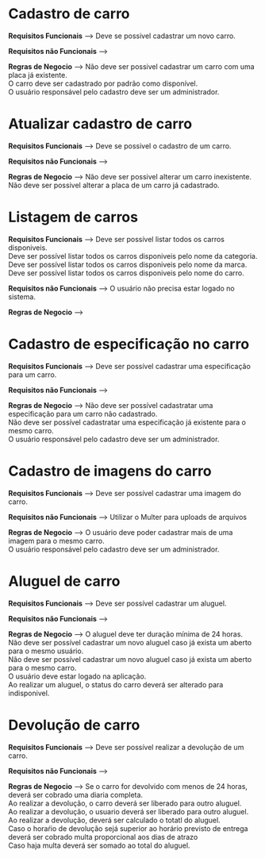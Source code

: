 # Cadastro de carro

**Requisitos Funcionais** -->
Deve se possivel cadastrar um novo carro.</br>

**Requisitos não Funcionais** -->

**Regras de Negocio** -->
Não deve ser possivel cadastrar um carro com uma placa já existente.</br>
O carro deve ser cadastrado por padrão como disponível.</br>
O usuário responsável pelo cadastro deve ser um administrador.</br>

# Atualizar cadastro de carro

**Requisitos Funcionais** -->
Deve se possivel o cadastro de um carro.</br>

**Requisitos não Funcionais** -->

**Regras de Negocio** -->
Não deve ser possivel alterar um carro inexistente.</br>
Não deve ser possivel alterar a placa de um carro já cadastrado.</br>

# Listagem de carros

**Requisitos Funcionais** -->
Deve ser possível listar todos os carros disponiveis.</br>
Deve ser possível listar todos os carros disponiveis pelo nome da categoria.</br>
Deve ser possível listar todos os carros disponiveis pelo nome da marca.</br>
Deve ser possível listar todos os carros disponiveis pelo nome do carro.</br>

**Requisitos não Funcionais** -->
O usuário não precisa estar logado no sistema.</br>

**Regras de Negocio** -->

# Cadastro de especificação no carro

**Requisitos Funcionais** -->
Deve ser possível cadastrar uma especificação para um carro.</br>

**Requisitos não Funcionais** -->

**Regras de Negocio** -->
Não deve ser possível cadastratar uma especificação para um carro não cadastrado.</br>
Não deve ser possível cadastratar uma especificação já existente para o mesmo carro.</br>
O usuário responsável pelo cadastro deve ser um administrador.</br>

# Cadastro de imagens do carro

**Requisitos Funcionais** -->
Deve ser possível cadastrar uma imagem do carro.</br>

**Requisitos não Funcionais** -->
Utilizar o Multer para uploads de arquivos

**Regras de Negocio** -->
O usuário deve poder cadastrar mais de uma imagem para o mesmo carro.</br>
O usuário responsável pelo cadastro deve ser um administrador.</br>

# Aluguel de carro

**Requisitos Funcionais** -->
Deve ser possível cadastrar um aluguel.</br>

**Requisitos não Funcionais** -->

**Regras de Negocio** -->
O aluguel deve ter duração mínima de 24 horas.</br>
Não deve ser possível cadastrar um novo aluguel caso já exista um aberto para o mesmo usuário.</br>
Não deve ser possível cadastrar um novo aluguel caso já exista um aberto para o mesmo carro.</br>
O usuário deve estar logado na aplicação.</br>
Ao realizar um aluguel, o status do carro deverá ser alterado para indisponivel.</br>
# Devolução de carro

**Requisitos Funcionais** -->
Deve ser possível realizar a devolução de um carro.</br>

**Requisitos não Funcionais** -->

**Regras de Negocio** -->
Se o carro for devolvido com menos de 24 horas, deverá ser cobrado uma diaria completa.</br>
Ao realizar a devolução, o carro deverá ser liberado para outro aluguel.</br>
Ao realizar a devolução, o usuario deverá ser liberado para outro aluguel.</br>
Ao realizar a devolução, deverá ser calculado o totatl do aluguel.</br>
Caso o horaŕio de devolução sejá superior ao horário previsto de entrega deverá ser cobrado multa proporcional aos dias de atrazo</br>
Caso haja multa deverá ser somado ao total do aluguel.



